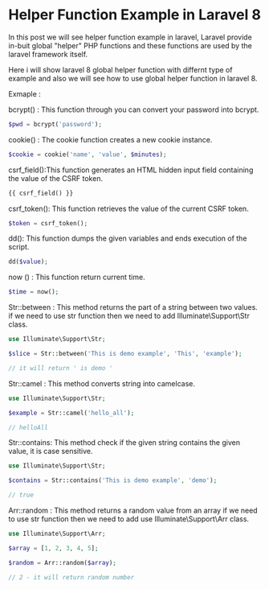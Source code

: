 # Helper Function Example in Laravel 8

In this post we will see helper function example in laravel, Laravel provide in-buit global "helper" PHP functions and these functions are used by the laravel framework itself.

Here i will show laravel 8 global helper function with differnt type of example and also we will see how to use global helper function in laravel 8.

 

Exmaple : 

bcrypt() :  This function through you can convert your password into bcrypt.
```php
$pwd = bcrypt('password');
```
cookie() : The cookie function creates a new cookie instance.
```php
$cookie = cookie('name', 'value', $minutes);
```

 csrf_field():This function generates an HTML hidden input field containing the value of the CSRF token.
```php
{{ csrf_field() }}
```

csrf_token(): This function retrieves the value of the current CSRF token.
```php
$token = csrf_token();
``` 

dd():  This function dumps the given variables and ends execution of the script.
```php
dd($value);
``` 

now () : This function return current time.
```php
$time = now();
``` 

Str::between : This method returns the part of a string between two values. if we need to use str function then we need to add Illuminate\Support\Str class.
```php
use Illuminate\Support\Str;

$slice = Str::between('This is demo example', 'This', 'example');

// it will return ' is demo '
``` 

Str::camel : This method converts string into camelcase.
```php
use Illuminate\Support\Str;

$example = Str::camel('hello_all');

// helloAll
``` 

Str::contains: This method check if the given string contains the given value, it is case sensitive.
```php
use Illuminate\Support\Str;

$contains = Str::contains('This is demo example', 'demo');

// true
``` 

Arr::random : This method returns a random value from an array if we need to use str function then we need to add use Illuminate\Support\Arr  class.
```php
use Illuminate\Support\Arr;

$array = [1, 2, 3, 4, 5];

$random = Arr::random($array);

// 2 - it will return random number
```
